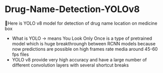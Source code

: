 # Drug-Name-Detection-YOLOv8  
💉Here is YOLO v8 model for detection of drug name location on medicine box  
* What is YOLO -> means You Look Only Once is a type of pretrained model which is huge breakthroungh between RCNN models because now predictions are possible on high frames rate media around 45-60 fps files
* YOLO v8 provide very high accuracy and have a large number of different convolution layers with several shortcut breaks 
